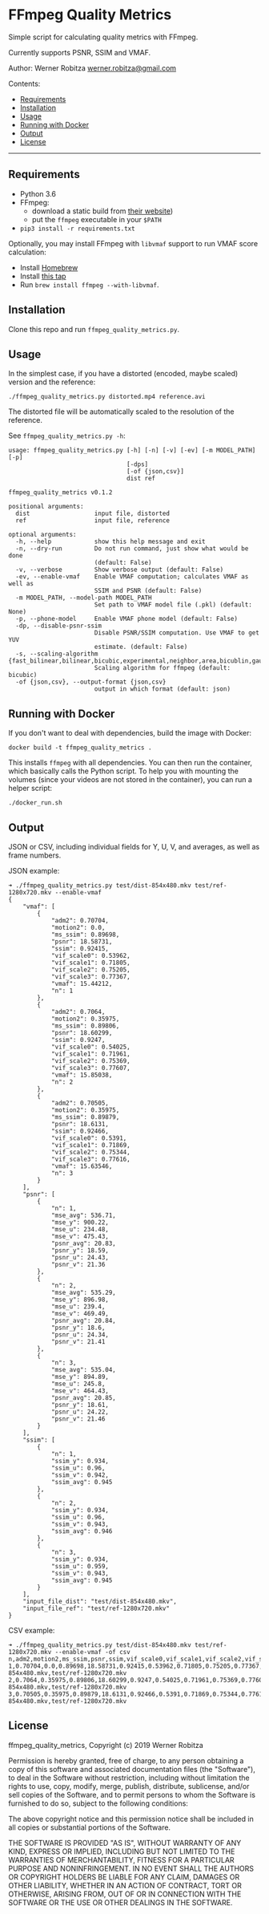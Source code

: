 # FFmpeg Quality Metrics

Simple script for calculating quality metrics with FFmpeg.

Currently supports PSNR, SSIM and VMAF.

Author: Werner Robitza <werner.robitza@gmail.com>

Contents:

- [Requirements](#requirements)
- [Installation](#installation)
- [Usage](#usage)
- [Running with Docker](#running-with-docker)
- [Output](#output)
- [License](#license)

------

## Requirements

- Python 3.6
- FFmpeg:
    - download a static build from [their website](http://ffmpeg.org/download.html))
    - put the `ffmpeg` executable in your `$PATH`
- `pip3 install -r requirements.txt`

Optionally, you may install FFmpeg with `libvmaf` support to run VMAF score calculation:

- Install [Homebrew](https://brew.sh/)
- Install [this tap](https://github.com/varenc/homebrew-ffmpeg/)
- Run `brew install ffmpeg --with-libvmaf`.

## Installation

Clone this repo and run `ffmpeg_quality_metrics.py`.

## Usage

In the simplest case, if you have a distorted (encoded, maybe scaled) version and the reference:

```
./ffmpeg_quality_metrics.py distorted.mp4 reference.avi
```

The distorted file will be automatically scaled to the resolution of the reference.

See `ffmpeg_quality_metrics.py -h`:

```
usage: ffmpeg_quality_metrics.py [-h] [-n] [-v] [-ev] [-m MODEL_PATH] [-p]
                                 [-dps]
                                 [-of {json,csv}]
                                 dist ref

ffmpeg_quality_metrics v0.1.2

positional arguments:
  dist                  input file, distorted
  ref                   input file, reference

optional arguments:
  -h, --help            show this help message and exit
  -n, --dry-run         Do not run command, just show what would be done
                        (default: False)
  -v, --verbose         Show verbose output (default: False)
  -ev, --enable-vmaf    Enable VMAF computation; calculates VMAF as well as
                        SSIM and PSNR (default: False)
  -m MODEL_PATH, --model-path MODEL_PATH
                        Set path to VMAF model file (.pkl) (default: None)
  -p, --phone-model     Enable VMAF phone model (default: False)
  -dp, --disable-psnr-ssim
                        Disable PSNR/SSIM computation. Use VMAF to get YUV
                        estimate. (default: False)
  -s, --scaling-algorithm {fast_bilinear,bilinear,bicubic,experimental,neighbor,area,bicublin,gauss,sinc,lanczos,spline}
                        Scaling algorithm for ffmpeg (default: bicubic)
  -of {json,csv}, --output-format {json,csv}
                        output in which format (default: json)
```

## Running with Docker

If you don't want to deal with dependencies, build the image with Docker:

```
docker build -t ffmpeg_quality_metrics .
```

This installs `ffmpeg` with all dependencies. You can then run the container, which basically calls the Python script. To help you with mounting the volumes (since your videos are not stored in the container), you can run a helper script:

```
./docker_run.sh
```

## Output

JSON or CSV, including individual fields for Y, U, V, and averages, as well as frame numbers.

JSON example:

```
➜ ./ffmpeg_quality_metrics.py test/dist-854x480.mkv test/ref-1280x720.mkv --enable-vmaf
{
    "vmaf": [
        {
            "adm2": 0.70704,
            "motion2": 0.0,
            "ms_ssim": 0.89698,
            "psnr": 18.58731,
            "ssim": 0.92415,
            "vif_scale0": 0.53962,
            "vif_scale1": 0.71805,
            "vif_scale2": 0.75205,
            "vif_scale3": 0.77367,
            "vmaf": 15.44212,
            "n": 1
        },
        {
            "adm2": 0.7064,
            "motion2": 0.35975,
            "ms_ssim": 0.89806,
            "psnr": 18.60299,
            "ssim": 0.9247,
            "vif_scale0": 0.54025,
            "vif_scale1": 0.71961,
            "vif_scale2": 0.75369,
            "vif_scale3": 0.77607,
            "vmaf": 15.85038,
            "n": 2
        },
        {
            "adm2": 0.70505,
            "motion2": 0.35975,
            "ms_ssim": 0.89879,
            "psnr": 18.6131,
            "ssim": 0.92466,
            "vif_scale0": 0.5391,
            "vif_scale1": 0.71869,
            "vif_scale2": 0.75344,
            "vif_scale3": 0.77616,
            "vmaf": 15.63546,
            "n": 3
        }
    ],
    "psnr": [
        {
            "n": 1,
            "mse_avg": 536.71,
            "mse_y": 900.22,
            "mse_u": 234.48,
            "mse_v": 475.43,
            "psnr_avg": 20.83,
            "psnr_y": 18.59,
            "psnr_u": 24.43,
            "psnr_v": 21.36
        },
        {
            "n": 2,
            "mse_avg": 535.29,
            "mse_y": 896.98,
            "mse_u": 239.4,
            "mse_v": 469.49,
            "psnr_avg": 20.84,
            "psnr_y": 18.6,
            "psnr_u": 24.34,
            "psnr_v": 21.41
        },
        {
            "n": 3,
            "mse_avg": 535.04,
            "mse_y": 894.89,
            "mse_u": 245.8,
            "mse_v": 464.43,
            "psnr_avg": 20.85,
            "psnr_y": 18.61,
            "psnr_u": 24.22,
            "psnr_v": 21.46
        }
    ],
    "ssim": [
        {
            "n": 1,
            "ssim_y": 0.934,
            "ssim_u": 0.96,
            "ssim_v": 0.942,
            "ssim_avg": 0.945
        },
        {
            "n": 2,
            "ssim_y": 0.934,
            "ssim_u": 0.96,
            "ssim_v": 0.943,
            "ssim_avg": 0.946
        },
        {
            "n": 3,
            "ssim_y": 0.934,
            "ssim_u": 0.959,
            "ssim_v": 0.943,
            "ssim_avg": 0.945
        }
    ],
    "input_file_dist": "test/dist-854x480.mkv",
    "input_file_ref": "test/ref-1280x720.mkv"
}

```

CSV example:

```
➜ ./ffmpeg_quality_metrics.py test/dist-854x480.mkv test/ref-1280x720.mkv --enable-vmaf -of csv
n,adm2,motion2,ms_ssim,psnr,ssim,vif_scale0,vif_scale1,vif_scale2,vif_scale3,vmaf,mse_avg,mse_u,mse_v,mse_y,psnr_avg,psnr_u,psnr_v,psnr_y,ssim_avg,ssim_u,ssim_v,ssim_y,input_file_dist,input_file_ref
1,0.70704,0.0,0.89698,18.58731,0.92415,0.53962,0.71805,0.75205,0.77367,15.44212,536.71,234.48,475.43,900.22,20.83,24.43,21.36,18.59,0.945,0.96,0.942,0.934,test/dist-854x480.mkv,test/ref-1280x720.mkv
2,0.7064,0.35975,0.89806,18.60299,0.9247,0.54025,0.71961,0.75369,0.77607,15.85038,535.29,239.4,469.49,896.98,20.84,24.34,21.41,18.6,0.946,0.96,0.943,0.934,test/dist-854x480.mkv,test/ref-1280x720.mkv
3,0.70505,0.35975,0.89879,18.6131,0.92466,0.5391,0.71869,0.75344,0.77616,15.63546,535.04,245.8,464.43,894.89,20.85,24.22,21.46,18.61,0.945,0.959,0.943,0.934,test/dist-854x480.mkv,test/ref-1280x720.mkv
```

## License

ffmpeg_quality_metrics, Copyright (c) 2019 Werner Robitza

Permission is hereby granted, free of charge, to any person obtaining a copy of this software and associated documentation files (the "Software"), to deal in the Software without restriction, including without limitation the rights to use, copy, modify, merge, publish, distribute, sublicense, and/or sell copies of the Software, and to permit persons to whom the Software is furnished to do so, subject to the following conditions:

The above copyright notice and this permission notice shall be included in all copies or substantial portions of the Software.

THE SOFTWARE IS PROVIDED "AS IS", WITHOUT WARRANTY OF ANY KIND, EXPRESS OR IMPLIED, INCLUDING BUT NOT LIMITED TO THE WARRANTIES OF MERCHANTABILITY, FITNESS FOR A PARTICULAR PURPOSE AND NONINFRINGEMENT. IN NO EVENT SHALL THE AUTHORS OR COPYRIGHT HOLDERS BE LIABLE FOR ANY CLAIM, DAMAGES OR OTHER LIABILITY, WHETHER IN AN ACTION OF CONTRACT, TORT OR OTHERWISE, ARISING FROM, OUT OF OR IN CONNECTION WITH THE SOFTWARE OR THE USE OR OTHER DEALINGS IN THE SOFTWARE.
